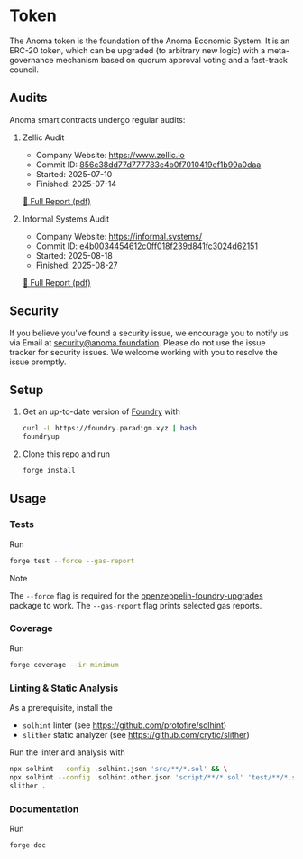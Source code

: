 # Token

The Anoma token is the foundation of the Anoma Economic System. It is an ERC-20 token, which can be upgraded (to arbitrary new logic) with a meta-governance mechanism based on quorum approval voting and a fast-track council.

## Audits

Anoma smart contracts undergo regular audits:

1. Zellic Audit

   - Company Website: https://www.zellic.io
   - Commit ID: [856c38dd77d777783c4b0f7010419ef1b99a0daa](https://github.com/anoma/token/tree/856c38dd77d777783c4b0f7010419ef1b99a0daa)
   - Started: 2025-07-10
   - Finished: 2025-07-14

   [📄 Full Report (pdf)](./audits/2025-07-17_Zellic_Anoma_Token_&_TokenDistributor.pdf)

2. Informal Systems Audit

   - Company Website: https://informal.systems/
   - Commit ID: [e4b0034454612c0ff018f239d841fc3024d62151](https://github.com/anoma/token/tree/e4b0034454612c0ff018f239d841fc3024d62151)
   - Started: 2025-08-18
   - Finished: 2025-08-27

   [📄 Full Report (pdf)](./audits/2025-09-03_Informal_Systems_Anoma_Token_&_TokenDistributor.pdf)

## Security

If you believe you've found a security issue, we encourage you to notify us via Email at [security@anoma.foundation](mailto:security@anoma.foundation). Please do not use the issue tracker for security issues. We welcome working with you to resolve the issue promptly.

## Setup

1. Get an up-to-date version of [Foundry](https://github.com/foundry-rs/foundry)
   with

   ```sh
   curl -L https://foundry.paradigm.xyz | bash
   foundryup
   ```

2. Clone this repo and run
   ```sh
   forge install
   ```

## Usage

### Tests

Run

```sh
forge test --force --gas-report
```

> [!NOTE]  
> The `--force` flag is required for the [openzeppelin-foundry-upgrades](https://github.com/OpenZeppelin/openzeppelin-foundry-upgrades) package to work.
> The `--gas-report` flag prints selected gas reports.

### Coverage

Run

```sh
forge coverage --ir-minimum
```

### Linting & Static Analysis

As a prerequisite, install the

- `solhint` linter (see https://github.com/protofire/solhint)
- `slither` static analyzer (see https://github.com/crytic/slither)

Run the linter and analysis with

```sh
npx solhint --config .solhint.json 'src/**/*.sol' && \
npx solhint --config .solhint.other.json 'script/**/*.sol' 'test/**/*.sol' && \
slither .
```

### Documentation

Run

```sh
forge doc
```
